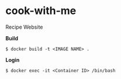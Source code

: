 # cook-with-me
Recipe Website

**Build**
``` shell
$ docker build -t <IMAGE NAME> .
```

**Login**
``` shell
$ docker exec -it <Container ID> /bin/bash
```
